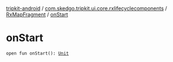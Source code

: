 [tripkit-android](../../index.md) / [com.skedgo.tripkit.ui.core.rxlifecyclecomponents](../index.md) / [RxMapFragment](index.md) / [onStart](./on-start.md)

# onStart

`open fun onStart(): `[`Unit`](https://kotlinlang.org/api/latest/jvm/stdlib/kotlin/-unit/index.html)
